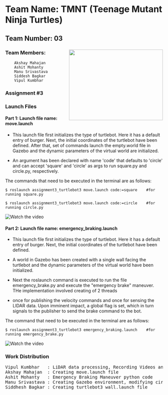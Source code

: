 # Team Name: TMNT (Teenage Mutant Ninja Turtles)	

## Team Number: 03  
### Team Members: <img align="right" width="300" height="226" src="https://raw.githubusercontent.com/vipulkumbhar/AuE893Spring20_VipulKumbhar/master/catkin_ws/git_readme_files/ninja_turtles_PNG55.png">   	
		Akshay Mahajan 
		Ashit Mohanty  
		Manu Srivastava  
		Siddesh Bagkar  
		Vipul Kumbhar  
		  
### Assignment #3  
  
### Launch Files  
  
#### Part 1:  Launch file name: move.launch  
	
- This launch file first initializes the type of turtlebot. Here it has a default entry of burger.  Next, the initial coordinates of the turtlebot have been defined. After that, set of commands launch the empty.world file in Gazebo and the dynamic parameters of the virtual world are initialized.   
	  
- An argument has been declared with name 'code' that defaults to 'circle' and can accept 'square' and 'circle' as args to run square.py and circle.py, respectively.
	  
The commands that need to be executed in the terminal are as follows:

```
$ roslaunch assignment3_turtlebot3 move.launch code:=square    #for running square.py
	  
$ roslaunch assignment3_turtlebot3 move.launch code:=circle    #for running circle.py
```


![Watch the video](https://github.com/vipulkumbhar/AuE893Spring20_VipulKumbhar/blob/master/catkin_ws/git_readme_files/move.gif)
      
 
#### Part 2:  Launch file name: emergency_braking.launch
	   
- This launch file first initializes the type of turtlebot. Here it has a default entry of burger. Next, the initial coordinates of the turtlebot have been defined.  
	  
- A world in Gazebo has been created with a single wall facing the turtlebot and the dynamic parameters of the virtual world have been initialized.  
	  
- Next the roslaunch command is executed to run the file emergency_brake.py and execute the "emergency brake" maneuver. THe implementation involved creating of 2 threads  

- once for publishing the velocity commands and once for sensing the LIDAR data. Upon imminent impact, a global flag is set, which in turn signals to the publisher to send the brake command to the bot.
  
The command that need to be executed in the terminal are as follows:

``` 
$ roslaunch assignment3_turtlebot3 emergency_braking.launch    #for running emergency_brake.py
```
 

![Watch the video](https://raw.githubusercontent.com/vipulkumbhar/AuE893Spring20_VipulKumbhar/master/catkin_ws/git_readme_files/obstacle_detection.gif)
  
    
 
### Work Distribution

<pre>
Vipul Kumbhar 	: LiDAR data processing, Recording Videos and writing README.md   
Akshay Mahajan	: Creating move.launch file  
Ashit Mohanty 	: Emergency Braking Maneuver python code  
Manu Srivastava	: Creating Gazebo environment, modifying circle.py and square.py and pushing into repo  
Siddhesh Bagkar	: Creating turtlebot3_wall.launch file  
</pre>

